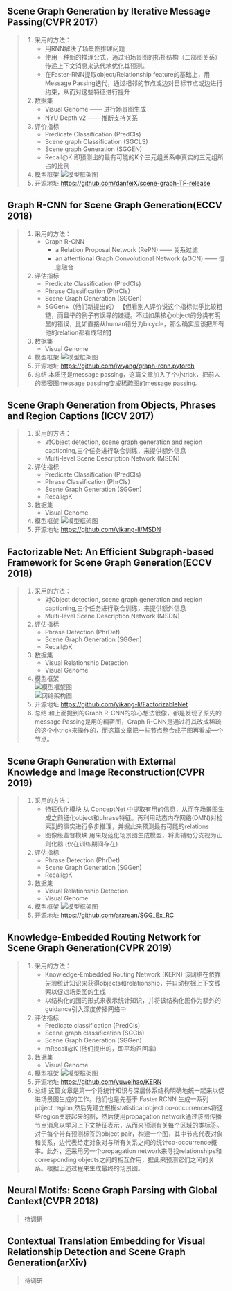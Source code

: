 ##  Scene Graph Generation by Iterative Message Passing(CVPR 2017)
> 1. 采用的方法：
>    + 用RNN解决了场景图推理问题
>    + 使用一种新的推理公式，通过沿场景图的拓扑结构（二部图关系）传递上下文消息来迭代地优化其预测。
>    + 在Faster-RNN提取object/Relationship feature的基础上，用Message Passing迭代，通过相邻的节点或边对目标节点或边进行约束，从而对这些特征进行提升
> 2. 数据集
>    + Visual Genome —— 进行场景图生成
>    + NYU Depth v2 —— 推断支持关系
> 3. 评价指标
>    + Predicate Classification (PredCls)
>    + Scene graph Classification (SGCLS)
>    + Scene graph Generation (SGGEN)
>    + Recall@K
>     即预测出的最有可能的K个三元组关系中真实的三元组所占的比例
> 4. 模型框架
>   ![模型框架图](图床库/1模型框架图.jpg)
> 5. 开源地址
>   https://github.com/danfeiX/scene-graph-TF-release


##  Graph R-CNN for Scene Graph Generation(ECCV 2018)
> 1. 采用的方法：
>    + Graph R-CNN
>       + a Relation Proposal Network (RePN) —— 关系过滤
>       + an attentional Graph Convolutional Network (aGCN) —— 信息融合
> 2. 评估指标
>    + Predicate Classification (PredCls)
>    + Phrase Classification (PhrCls) 
>    + Scene Graph Generation (SGGen) 
>    + SGGen+（他们新提出的）
>       【但看别人评价说这个指标似乎比较粗糙，而且举的例子有误导的嫌疑。不过如果核心object的分类有明显的错误，比如直接从human错分为bicycle，那么确实应该把所有他的relation都看成错的】
> 3. 数据集
>    + Visual Genome
> 4. 模型框架
>   ![模型框架图](图床库/2模型框架图.jpg)
> 5. 开源地址
>   https://github.com/jwyang/graph-rcnn.pytorch
> 6. 总结
>   本质还是message passing，这篇文章加入了个小trick，把前人的稠密图message passing变成稀疏图的message passing。

##  Scene Graph Generation from Objects, Phrases and Region Captions (ICCV 2017)
> 1. 采用的方法：
>    + 对Object detection, scene graph generation and region captioning,三个任务进行联合训练，来提供额外信息
>    + Multi-level Scene Description Network (MSDN)
> 2. 评估指标
>    + Predicate Classification (PredCls)
>    + Phrase Classification (PhrCls) 
>    + Scene Graph Generation (SGGen) 
>    + Recall@K
> 3. 数据集
>    + Visual Genome
> 4. 模型框架
>   ![模型框架图](图床库/3模型框架图.jpg)
> 5. 开源地址
>   https://github.com/yikang-li/MSDN


##  Factorizable Net: An Efficient Subgraph-based Framework for Scene Graph Generation(ECCV 2018)
> 1. 采用的方法：
>    + 对Object detection, scene graph generation and region captioning,三个任务进行联合训练，来提供额外信息
>    + Multi-level Scene Description Network (MSDN)
> 2. 评估指标
>    + Phrase Detection (PhrDet)
>    + Scene Graph Generation (SGGen) 
>    + Recall@K
> 3. 数据集
>    + Visual Relationship Detection
>    + Visual Genome
> 4. 模型框架  
>   ![模型框架图](图床库/4模型框架图.jpg)  
>   ![网络架构图](图床库/4网络结构图.jpg)
> 5. 开源地址
>   https://github.com/yikang-li/FactorizableNet
> 6. 总结
>   和上面提到的Graph R-CNN的核心想法很像，都是发现了原先的message Passing是用的稠密图，Graph R-CNN是通过将其改成稀疏的这个小trick来操作的，而这篇文章把一些节点整合成子图再看成一个节点。


##  Scene Graph Generation with External Knowledge and Image Reconstruction(CVPR 2019)
> 1. 采用的方法：
>    + 特征优化模块
>       从 ConceptNet 中提取有用的信息，从而在场景图生成之前细化object和phrase特征。再利用动态内存网络(DMN)对检索到的事实进行多步推理，并据此来预测最有可能的relations
>    + 图像级监督模块
>       用来规范化场景图生成模型，将此辅助分支视为正则化器 (仅在训练期间存在)
> 2. 评估指标
>    + Phrase Detection (PhrDet)
>    + Scene Graph Generation (SGGen) 
>    + Recall@K
> 3. 数据集
>    + Visual Relationship Detection
>    + Visual Genome
> 4. 模型框架
>   ![模型框架图](图床库/5模型框架图.jpg)
> 5. 开源地址
>   https://github.com/arxrean/SGG_Ex_RC


##  Knowledge-Embedded Routing Network for Scene Graph Generation(CVPR 2019)
> 1. 采用的方法：
>    + Knowledge-Embedded Routing Network (KERN)
>       该网络在依靠先验统计知识来获得objects和relationship，并自动挖掘上下文线索以促进场景图的生成
>    + 以结构化的图的形式来表示统计知识，并将该结构化图作为额外的guidance引入深度传播网络中
> 2. 评估指标
>    + Predicate classification (PredCls)
>    + Scene graph classification (SGCls) 
>    + Scene Graph Generation (SGGen) 
>    + mRecall@K (他们提出的，即平均召回率)
> 3. 数据集
>    + Visual Genome
> 4. 模型框架
>   ![模型框架图](图床库/6模型框架图.jpg)
> 5. 开源地址
>   https://github.com/yuweihao/KERN
> 6. 总结
>   这篇文章是第一个将统计知识与深层体系结构明确地统一起来以促进场景图生成的工作。他们也是先基于 Faster RCNN 生成一系列pbject region,然后先建立根据statistical object co-occurrences将这些region关联起来的图，然后使用propagation network通过该图传播节点消息以学习上下文特征表示，从而来预测有关每个区域的类标签。对于每个带有预测标签的object pair，构建一个图，其中节点代表对象和关系，边代表给定对象对与所有关系之间的统计co-occurrence概率。此外，还采用另一个propagation network来寻找relationships和corresponding objects之间的相互作用，据此来预测它们之间的关系。根据上述过程来生成最终的场景图。


## Neural Motifs: Scene Graph Parsing with Global Context(CVPR 2018)
> 待调研

##  Contextual Translation Embedding for Visual Relationship Detection and Scene Graph Generation(arXiv)
> 待调研
